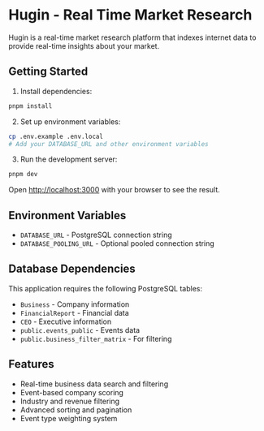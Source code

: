 # Hugin - Real Time Market Research

Hugin is a real-time market research platform that indexes internet data to provide real-time insights about your market.

## Getting Started

1. Install dependencies:
```bash
pnpm install
```

2. Set up environment variables:
```bash
cp .env.example .env.local
# Add your DATABASE_URL and other environment variables
```

3. Run the development server:
```bash
pnpm dev
```

Open [http://localhost:3000](http://localhost:3000) with your browser to see the result.

## Environment Variables

- `DATABASE_URL` - PostgreSQL connection string
- `DATABASE_POOLING_URL` - Optional pooled connection string

## Database Dependencies

This application requires the following PostgreSQL tables:
- `Business` - Company information
- `FinancialReport` - Financial data
- `CEO` - Executive information
- `public.events_public` - Events data
- `public.business_filter_matrix` - For filtering

## Features

- Real-time business data search and filtering
- Event-based company scoring
- Industry and revenue filtering
- Advanced sorting and pagination
- Event type weighting system
